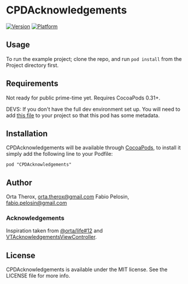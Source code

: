 # CPDAcknowledgements

[![Version](http://cocoapod-badges.herokuapp.com/v/CPDAcknowledgements/badge.png)](http://cocoadocs.org/docsets/CPDAcknowledgements)
[![Platform](http://cocoapod-badges.herokuapp.com/p/CPDAcknowledgements/badge.png)](http://cocoadocs.org/docsets/CPDAcknowledgements)

## Usage

To run the example project; clone the repo, and run `pod install` from the Project directory first.

## Requirements

Not ready for public prime-time yet. Requires CocoaPods 0.31+.

DEVS:
If you don't have the full dev environment set up. You will need to add [this file](http://cl.ly/0G2u1s3Q032K/Pods-Demo%20ProjectTests-metadata.plist) to your project so that this pod has some metadata.

## Installation

CPDAcknowledgements will be available through [CocoaPods](http://cocoapods.org), to install
it simply add the following line to your Podfile:

    pod "CPDAcknowledgements"

## Author

Orta Therox, orta.therox@gmail.com
Fabio Pelosin, fabio.pelosin@gmail.com

### Acknowledgements

Inspiration taken from [@orta/life#12](https://github.com/orta/life/issues/12) and [VTAcknowledgementsViewController](https://github.com/vtourraine/VTAcknowledgementsViewController).

## License

CPDAcknowledgements is available under the MIT license. See the LICENSE file for more info.

